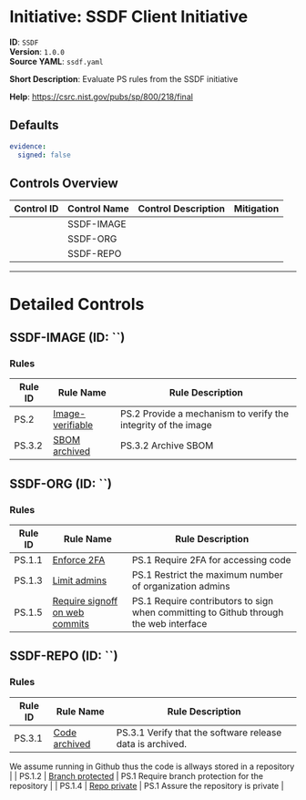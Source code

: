 # Initiative: SSDF Client Initiative

**ID**: `SSDF`  
**Version**: `1.0.0`  
**Source YAML**: `ssdf.yaml`  

**Short Description**: Evaluate PS rules from the SSDF initiative

**Help**: https://csrc.nist.gov/pubs/sp/800/218/final

## Defaults

```yaml
evidence:
  signed: false
```

## Controls Overview

| Control ID | Control Name | Control Description | Mitigation |
|------------|--------------|---------------------|------------|
|  | SSDF-IMAGE |  |  |
|  | SSDF-ORG |  |  |
|  | SSDF-REPO |  |  |

---

# Detailed Controls

## SSDF-IMAGE (ID: ``)
### Rules

| Rule ID | Rule Name | Rule Description |
|---------|-----------|------------------|
| PS.2 | [Image-verifiable](../rules/ssdf/ps-2-image-verifiable.md) | PS.2 Provide a mechanism to verify the integrity of the image |
| PS.3.2 | [SBOM archived](../rules/ssdf/ps-3.2-archived-sbom.md) | PS.3.2 Archive SBOM |

## SSDF-ORG (ID: ``)
### Rules

| Rule ID | Rule Name | Rule Description |
|---------|-----------|------------------|
| PS.1.1 | [Enforce 2FA](../rules/ssdf/ps-1-2fa.md) | PS.1 Require 2FA for accessing code |
| PS.1.3 | [Limit admins](../rules/ssdf/ps-1-limit-admins.md) | PS.1 Restrict the maximum number of organization admins |
| PS.1.5 | [Require signoff on web commits](../rules/ssdf/ps-1-web-commit-signoff.md) | PS.1 Require contributors to sign when committing to Github through the web interface |

## SSDF-REPO (ID: ``)
### Rules

| Rule ID | Rule Name | Rule Description |
|---------|-----------|------------------|
| PS.3.1 | [Code archived](../rules/ssdf/ps-3.1-code-archived.md) | PS.3.1 Verify that the software release data is archived.
We assume running in Github thus the code is allways stored in a repository
 |
| PS.1.2 | [Branch protected](../rules/ssdf/ps-1-branch-protection.md) | PS.1 Require branch protection for the repository |
| PS.1.4 | [Repo private](../rules/ssdf/ps-1-repo-private.md) | PS.1 Assure the repository is private |
